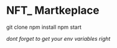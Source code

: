 # NFT_ Martkeplace 


git clone <repo link>
npm install
npm start

*dont forget to get your env variables right*
